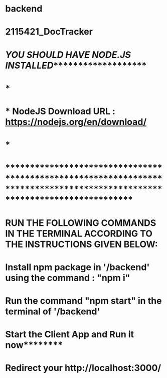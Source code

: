 # backend
#
# 2115421_DocTracker
#
# ***********************************YOU SHOULD HAVE NODE.JS INSTALLED******************************************************
# *															   																				
# *			NodeJS Download URL : https://nodejs.org/en/download/						   
# *															   
# **************************************************************************************************************************
#
# RUN THE FOLLOWING COMMANDS IN THE TERMINAL ACCORDING TO THE INSTRUCTIONS GIVEN BELOW:
#
#
# Install npm package in '/backend' using the command : "npm i"
# Run the command "npm start" in the terminal of '/backend'
#
#
# **********Start the Client App and Run it now******************
#
#
#
# Redirect your http://localhost:3000/
# 
#